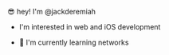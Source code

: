 

<!---
jackderemiah/jackderemiah is a ✨ special ✨ repository because its `README.md` (this file) appears on your GitHub profile.
You can click the Preview link to take a look at your changes.
--->

😎 hey! I'm @jackderemiah 

  - I'm interested in web and iOS development 

  - 🌱 I'm currently learning networks
